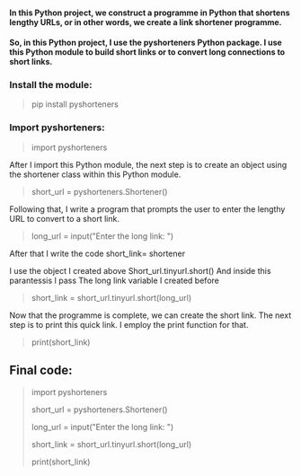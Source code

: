 #### In this Python project, we construct a programme in Python that shortens lengthy URLs, or in other words, we create a link shortener programme.

#### So, in this Python project, I use the pyshorteners Python package. I use this Python module to build short links or to convert long connections to short links.

### Install the module:
>pip install pyshorteners

### Import pyshorteners:
>import pyshorteners

After I import this Python module, the next step is to create an object using the shortener class within this Python module.

>short_url = pyshorteners.Shortener()


Following that, I write a program that prompts the user to enter the lengthy URL to convert to a short link.

>long_url = input("Enter the long link: ")

After that
I write the code
short_link= shortener

I use the object I created above 
Short_url.tinyurl.short()
And inside this parantessis I pass 
The long link variable I created before
>short_link = short_url.tinyurl.short(long_url)

Now that the programme is complete, we can create the short link.
The next step is to print this quick link. I employ the print function for that.
>print(short_link)


## Final code:




> 
>import pyshorteners 
> 
> short_url = pyshorteners.Shortener()
> 
> long_url = input("Enter the long link: ")
> 
> short_link = short_url.tinyurl.short(long_url)
> 
> print(short_link)
